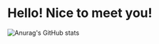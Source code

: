 # Hello! Nice to meet you!

![Anurag's GitHub stats](https://github-readme-stats.vercel.app/api?username=NicoEugui&show_icons=true&theme=dark)








